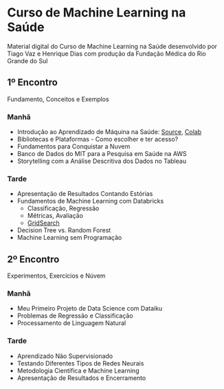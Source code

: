 # Curso de Machine Learning na Saúde

Material digital do Curso de Machine Learning na Saúde desenvolvido por Tiago Vaz e Henrique Dias com produção da Fundação Médica do Rio Grande do Sul

## 1º Encontro

Fundamento, Conceitos e Exemplos

### Manhã

- Introdução ao Aprendizado de Máquina na Saúde: [Source](https://github.com/tiagoandresvaz/curso_machine_learning_na_saude/blob/master/Breast_Cancer.ipynb), [Colab](https://drive.google.com/file/d/1KRW5pDiFrvc3WR7BIJSk4n-eT1GkYR7q/view?usp=sharing)
- Bibliotecas e Plataformas - Como escolher e ter acesso?
- Fundamentos para Conquistar a Nuvem
- Banco de Dados do MIT para a Pesquisa em Saúde na AWS
- Storytelling com a Análise Descritiva dos Dados no Tableau

### Tarde

- Apresentação de Resultados Contando Estórias
- Fundamentos de Machine Learning com Databricks 
  - Classificação, Regressão
  - Métricas, Avaliação
  - [GridSearch](https://github.com/tiagoandresvaz/curso_machine_learning_na_saude/blob/master/Databrick_Mimic_GridSearch.ipynb)
- Decision Tree vs. Random Forest
- Machine Learning sem Programação 

## 2º Encontro

Experimentos, Exercícios e Núvem

### Manhã

- Meu Primeiro Projeto de Data Science com Dataiku
- Problemas de Regressão e Classificação
- Processamento de Linguagem Natural

### Tarde

- Aprendizado Não Supervisionado
- Testando Diferentes Tipos de Redes Neurais
- Metodologia Científica e Machine Learning
- Apresentação de Resultados e Encerramento
